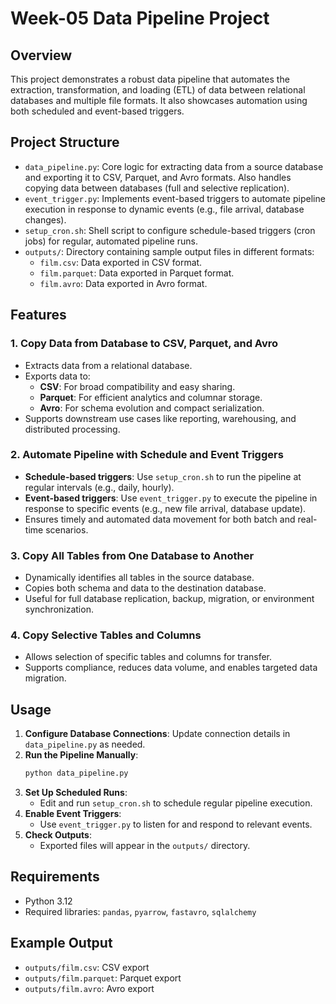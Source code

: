 # Week-05 Data Pipeline Project

## Overview
This project demonstrates a robust data pipeline that automates the extraction, transformation, and loading (ETL) of data between relational databases and multiple file formats. It also showcases automation using both scheduled and event-based triggers.
## Project Structure

- `data_pipeline.py`: Core logic for extracting data from a source database and exporting it to CSV, Parquet, and Avro formats. Also handles copying data between databases (full and selective replication).
- `event_trigger.py`: Implements event-based triggers to automate pipeline execution in response to dynamic events (e.g., file arrival, database changes).
- `setup_cron.sh`: Shell script to configure schedule-based triggers (cron jobs) for regular, automated pipeline runs.
- `outputs/`: Directory containing sample output files in different formats:
    - `film.csv`: Data exported in CSV format.
    - `film.parquet`: Data exported in Parquet format.
    - `film.avro`: Data exported in Avro format.

## Features

### 1. Copy Data from Database to CSV, Parquet, and Avro
- Extracts data from a relational database.
- Exports data to:
  - **CSV**: For broad compatibility and easy sharing.
  - **Parquet**: For efficient analytics and columnar storage.
  - **Avro**: For schema evolution and compact serialization.
- Supports downstream use cases like reporting, warehousing, and distributed processing.

### 2. Automate Pipeline with Schedule and Event Triggers
- **Schedule-based triggers**: Use `setup_cron.sh` to run the pipeline at regular intervals (e.g., daily, hourly).
- **Event-based triggers**: Use `event_trigger.py` to execute the pipeline in response to specific events (e.g., new file arrival, database update).
- Ensures timely and automated data movement for both batch and real-time scenarios.

### 3. Copy All Tables from One Database to Another
- Dynamically identifies all tables in the source database.
- Copies both schema and data to the destination database.
- Useful for full database replication, backup, migration, or environment synchronization.

### 4. Copy Selective Tables and Columns
- Allows selection of specific tables and columns for transfer.
- Supports compliance, reduces data volume, and enables targeted data migration.

## Usage

1. **Configure Database Connections**: Update connection details in `data_pipeline.py` as needed.
2. **Run the Pipeline Manually**:
   ```bash
   python data_pipeline.py
   ```
3. **Set Up Scheduled Runs**:
   - Edit and run `setup_cron.sh` to schedule regular pipeline execution.
4. **Enable Event Triggers**:
   - Use `event_trigger.py` to listen for and respond to relevant events.
5. **Check Outputs**:
   - Exported files will appear in the `outputs/` directory.

## Requirements
- Python 3.12
- Required libraries: `pandas`, `pyarrow`, `fastavro`, `sqlalchemy`

## Example Output
- `outputs/film.csv`: CSV export
- `outputs/film.parquet`: Parquet export
- `outputs/film.avro`: Avro export
